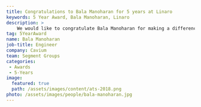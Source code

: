 ```yaml
---
title: Congratulations to Bala Manoharan for 5 years at Linaro
keywords: 5 Year Award, Bala Manoharan, Linaro
description: >
    We would like to congratulate Bala Manoharan for making a difference in open source with Linaro for 5 years.
tag: 5YearAward
name: Bala Manoharan
job-title: Engineer
company: Cavium
team: Segment Groups
categories:
 - Awards
 - 5-Years
image:
  featured: true
  path: /assets/images/content/ats-2018.png
photo: /assets/images/people/bala-manoharan.jpg
---
```


